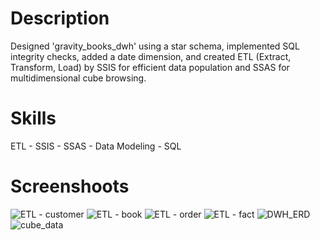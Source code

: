 # Description
Designed 'gravity_books_dwh' using a star schema, implemented SQL integrity checks, added a date dimension, and created ETL (Extract, Transform, Load) by SSIS for efficient data population and SSAS for multidimensional cube browsing.

# Skills
ETL - SSIS - SSAS - Data Modeling - SQL

# Screenshoots
![ETL - customer](https://github.com/Marwaa-Samir/Modeling-Building-a-Data-Warehouse-for-Gravity-Bookstore/assets/156473237/fdddf378-944c-477a-9b9a-d29747007536)
![ETL - book](https://github.com/Marwaa-Samir/Modeling-Building-a-Data-Warehouse-for-Gravity-Bookstore/assets/156473237/65fede45-b6c7-49cb-a2ca-54e59abf09f2)
![ETL - order](https://github.com/Marwaa-Samir/Modeling-Building-a-Data-Warehouse-for-Gravity-Bookstore/assets/156473237/04f72902-1473-4ec1-a30b-64f20c07e79e)
![ETL - fact](https://github.com/Marwaa-Samir/Modeling-Building-a-Data-Warehouse-for-Gravity-Bookstore/assets/156473237/a525679c-06bd-4240-bb99-1623f6f89ca1)
![DWH_ERD](https://github.com/Marwaa-Samir/Modeling-Building-a-Data-Warehouse-for-Gravity-Bookstore/assets/156473237/c5b00881-6d0e-4a5f-be3f-c819923ff29c)
![cube_data](https://github.com/Marwaa-Samir/Modeling-Building-a-Data-Warehouse-for-Gravity-Bookstore/assets/156473237/cf5c2f7e-82a8-4a8b-837f-40b4bcc09d13)
